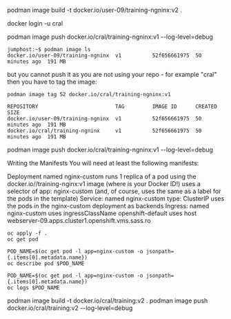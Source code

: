 podman image build -t docker.io/user-09/training-ngninx:v2 .

docker login -u cral

podman image push docker.io/cral/training-ngninx:v1 --log-level=debug
```
jumphost:~$ podman image ls
docker.io/user-09/training-ngninx  v1          52f656661975  50 minutes ago  191 MB
```

but you cannot push it as you are not using your repo - for example "cral"
then you have to tag the image:

```podman image tag 52 docker.io/cral/training-ngninx:v1```

```jumphost:~$ podman image ls
REPOSITORY                         TAG         IMAGE ID      CREATED         SIZE
docker.io/user-09/training-ngninx  v1          52f656661975  50 minutes ago  191 MB
docker.io/cral/training-ngninx     v1          52f656661975  50 minutes ago  191 MB
```

podman image push docker.io/cral/training-ngninx:v1 --log-level=debug

Writing the Manifests
You will need at least the following manifests:

Deployment
named nginx-custom
runs 1 replica of a pod using the docker.io/<user>/training-nginx:v1 image (where <user> is your Docker ID!)
uses a selector of app: nginx-custom (and, of course, uses the same as a label for the pods in the template)
Service:
named nginx-custom
type: ClusterIP
uses the pods in the nginx-custom deployment as backends
Ingress:
named nginx-custom
uses ingressClassName openshift-default
uses host webserver-09.apps.cluster1.openshift.vms.sass.ro


```agsl
oc apply -f .
oc get pod

POD_NAME=$(oc get pod -l app=nginx-custom -o jsonpath={.items[0].metadata.name})
oc describe pod $POD_NAME

POD_NAME=$(oc get pod -l app=nginx-custom -o jsonpath={.items[0].metadata.name})
oc logs $POD_NAME
```


podman image build -t docker.io/cral/training:v2 .
podman image push docker.io/cral/training:v2 --log-level=debug
